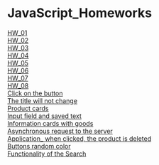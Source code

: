 # JavaScript_Homeworks

[HW_01](https://olenasavchuk5.github.io/TEL-RAN_JS/Lesson_01/Homework/index.html)
<br>
[HW_02](https://olenasavchuk5.github.io/TEL-RAN_JS/Lesson_02/Homework/index.html)
<br>
[HW_03](https://olenasavchuk5.github.io/TEL-RAN_JS/Lesson_03/Homework/index.html)
<br>
[HW_04](https://olenasavchuk5.github.io/TEL-RAN_JS/Lesson_04/Homework/index.html)
<br>
[HW_05](https://olenasavchuk5.github.io/TEL-RAN_JS/Lesson_05/Homework/index.html)
<br>
[HW_06](https://olenasavchuk5.github.io/TEL-RAN_JS/Lesson_06/Homework/index.html)
<br>
[HW_07](https://olenasavchuk5.github.io/TEL-RAN_JS/Lesson_07/Homework/index.html)
<br>
[HW_08](https://olenasavchuk5.github.io/TEL-RAN_JS/Lesson_08/Homework/index.html)
<br>
[Click on the button](https://olenasavchuk5.github.io/TEL-RAN_JS/Lesson_09/Homework/index.html)
<br>
[The title will not change](https://olenasavchuk5.github.io/TEL-RAN_JS/Lesson_10/Homework/index.html)
<br>
[Product cards](https://olenasavchuk5.github.io/TEL-RAN_JS/Lesson_21/Homework/index.html)
<br>
[Input field and saved text](https://olenasavchuk5.github.io/TEL-RAN_JS/Lesson_16/Homework/index.html)
<br>
[Information cards with goods](https://olenasavchuk5.github.io/TEL-RAN_JS/Lesson_18/Homework/)
<br>
[Asynchronous request to the server](https://olenasavchuk5.github.io/TEL-RAN_JS/Lesson_20/Homework/index.html)
<br>
[Application_ when clicked, the product is deleted](https://olenasavchuk5.github.io/TEL-RAN_JS/Lesson_35/Homework/scripts/)
<br>
[Buttons random color](https://olenasavchuk5.github.io/TEL-RAN_JS/Lesson_16/Classwork/index.html)
<br>
[Functionality of the Search](https://olenasavchuk5.github.io/TEL-RAN_JS/Lesson_25/Classwork/index.html)
<br>
[]()
<br>
[]()
<br>
[]()
